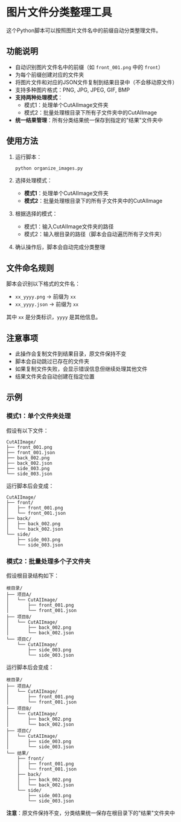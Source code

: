 # 图片文件分类整理工具

这个Python脚本可以按照图片文件名中的前缀自动分类整理文件。

## 功能说明

- 自动识别图片文件名中的前缀（如 `front_001.png` 中的 `front`）
- 为每个前缀创建对应的文件夹
- 将图片文件和对应的JSON文件复制到结果目录中（不会移动原文件）
- 支持多种图片格式：PNG, JPG, JPEG, GIF, BMP
- **支持两种处理模式**：
  - 模式1：处理单个CutAIImage文件夹
  - 模式2：批量处理根目录下所有子文件夹中的CutAIImage
- **统一结果管理**：所有分类结果统一保存到指定的"结果"文件夹中

## 使用方法

1. 运行脚本：
   ```bash
   python organize_images.py
   ```

2. 选择处理模式：
   - **模式1**：处理单个CutAIImage文件夹
   - **模式2**：批量处理根目录下的所有子文件夹中的CutAIImage

3. 根据选择的模式：
   - 模式1：输入CutAIImage文件夹的路径
   - 模式2：输入根目录的路径（脚本会自动遍历所有子文件夹）

4. 确认操作后，脚本会自动完成分类整理

## 文件命名规则

脚本会识别以下格式的文件名：
- `xx_yyyy.png` → 前缀为 `xx`
- `xx_yyyy.json` → 前缀为 `xx`

其中 `xx` 是分类标识，`yyyy` 是其他信息。

## 注意事项

- 此操作会复制文件到结果目录，原文件保持不变
- 脚本会自动跳过已存在的文件夹
- 如果复制文件失败，会显示错误信息但继续处理其他文件
- 结果文件夹会自动创建在指定位置

## 示例

### 模式1：单个文件夹处理

假设有以下文件：
```
CutAIImage/
├── front_001.png
├── front_001.json
├── back_002.png
├── back_002.json
├── side_003.png
└── side_003.json
```

运行脚本后会变成：
```
CutAIImage/
├── front/
│   ├── front_001.png
│   └── front_001.json
├── back/
│   ├── back_002.png
│   └── back_002.json
└── side/
    ├── side_003.png
    └── side_003.json
```

### 模式2：批量处理多个子文件夹

假设根目录结构如下：
```
根目录/
├── 项目A/
│   └── CutAIImage/
│       ├── front_001.png
│       └── front_001.json
├── 项目B/
│   └── CutAIImage/
│       ├── back_002.png
│       └── back_002.json
└── 项目C/
    └── CutAIImage/
        ├── side_003.png
        └── side_003.json
```

运行脚本后会变成：
```
根目录/
├── 项目A/
│   └── CutAIImage/
│       ├── front_001.png
│       └── front_001.json
├── 项目B/
│   └── CutAIImage/
│       ├── back_002.png
│       └── back_002.json
├── 项目C/
│   └── CutAIImage/
│       ├── side_003.png
│       └── side_003.json
└── 结果/
    ├── front/
    │   ├── front_001.png
    │   └── front_001.json
    ├── back/
    │   ├── back_002.png
    │   └── back_002.json
    └── side/
        ├── side_003.png
        └── side_003.json
```

**注意**：原文件保持不变，分类结果统一保存在根目录下的"结果"文件夹中 